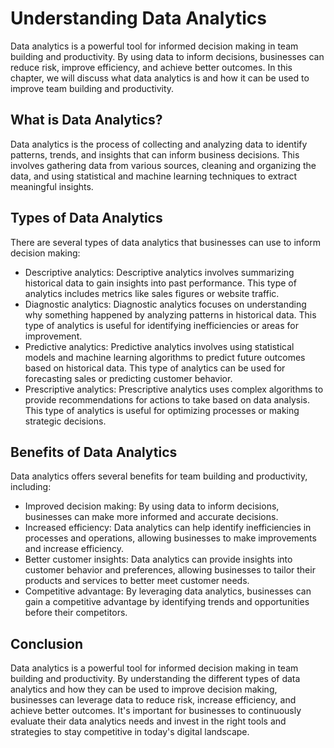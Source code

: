 Understanding Data Analytics
====================================================================================

Data analytics is a powerful tool for informed decision making in team building and productivity. By using data to inform decisions, businesses can reduce risk, improve efficiency, and achieve better outcomes. In this chapter, we will discuss what data analytics is and how it can be used to improve team building and productivity.

What is Data Analytics?
-----------------------

Data analytics is the process of collecting and analyzing data to identify patterns, trends, and insights that can inform business decisions. This involves gathering data from various sources, cleaning and organizing the data, and using statistical and machine learning techniques to extract meaningful insights.

Types of Data Analytics
-----------------------

There are several types of data analytics that businesses can use to inform decision making:

* Descriptive analytics: Descriptive analytics involves summarizing historical data to gain insights into past performance. This type of analytics includes metrics like sales figures or website traffic.
* Diagnostic analytics: Diagnostic analytics focuses on understanding why something happened by analyzing patterns in historical data. This type of analytics is useful for identifying inefficiencies or areas for improvement.
* Predictive analytics: Predictive analytics involves using statistical models and machine learning algorithms to predict future outcomes based on historical data. This type of analytics can be used for forecasting sales or predicting customer behavior.
* Prescriptive analytics: Prescriptive analytics uses complex algorithms to provide recommendations for actions to take based on data analysis. This type of analytics is useful for optimizing processes or making strategic decisions.

Benefits of Data Analytics
--------------------------

Data analytics offers several benefits for team building and productivity, including:

* Improved decision making: By using data to inform decisions, businesses can make more informed and accurate decisions.
* Increased efficiency: Data analytics can help identify inefficiencies in processes and operations, allowing businesses to make improvements and increase efficiency.
* Better customer insights: Data analytics can provide insights into customer behavior and preferences, allowing businesses to tailor their products and services to better meet customer needs.
* Competitive advantage: By leveraging data analytics, businesses can gain a competitive advantage by identifying trends and opportunities before their competitors.

Conclusion
----------

Data analytics is a powerful tool for informed decision making in team building and productivity. By understanding the different types of data analytics and how they can be used to improve decision making, businesses can leverage data to reduce risk, increase efficiency, and achieve better outcomes. It's important for businesses to continuously evaluate their data analytics needs and invest in the right tools and strategies to stay competitive in today's digital landscape.
